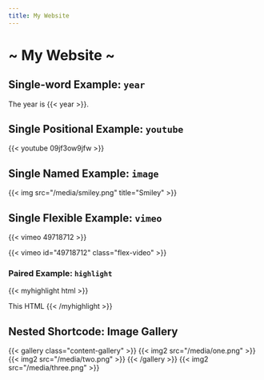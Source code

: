 ```yaml
---
title: My Website
---
```


# ~ My Website ~

## Single-word Example: `year`

The year is {{< year >}}.

## Single Positional Example: `youtube`

{{< youtube 09jf3ow9jfw >}}

## Single Named Example: `image`

{{< img src="/media/smiley.png" title="Smiley" >}}

## Single Flexible Example: `vimeo`

{{< vimeo 49718712 >}}

{{< vimeo id="49718712" class="flex-video" >}}

### Paired Example: `highlight`

{{< myhighlight html >}}
<html>
<body> This HTML </body>
</html>
{{< /myhighlight >}}

## Nested Shortcode: Image Gallery

{{< gallery class="content-gallery" >}}
  {{< img2 src="/media/one.png" >}}
  {{< img2 src="/media/two.png" >}}
{{< /gallery >}}
{{< img2 src="/media/three.png" >}}
